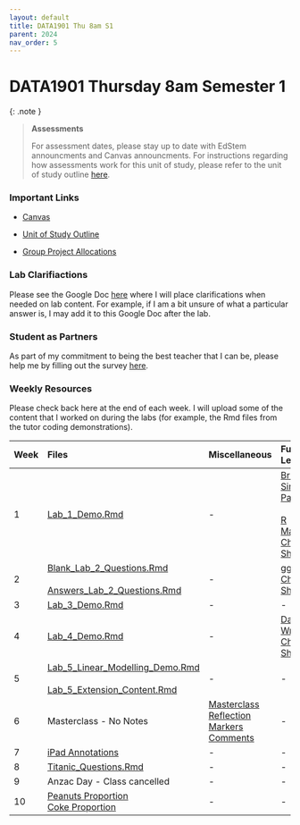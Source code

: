 ```yaml
---
layout: default
title: DATA1901 Thu 8am S1
parent: 2024
nav_order: 5
---
```


# DATA1901 Thursday 8am Semester 1

{: .note }
>**Assessments**
>
> For assessment dates, please stay up to date with EdStem announcments and Canvas announcments. For instructions regarding how assessments work for this unit of study, please refer to the unit of study outline [here](https://www.sydney.edu.au/units/DATA1901/2024-S1C-ND-CC).

### Important Links

- [Canvas](https://canvas.sydney.edu.au/courses/51659)

- [Unit of Study Outline](https://www.sydney.edu.au/units/DATA1901/2024-S1C-ND-CC)

- [Group Project Allocations](https://edstem.org/au/courses/15212/discussion/1764602)

### Lab Clarifiactions

Please see the Google Doc [here](https://docs.google.com/document/d/1_wieMKts3et8c1_RAy8tRasAoEq5jmJ9X9vlaR31YAE/edit?usp=sharing) where I will place clarifications when needed on lab content. For example, if I am a bit unsure of what a particular answer is, I may add it to this Google Doc after the lab.

### Student as Partners

As part of my commitment to being the best teacher that I can be, please help me by filling out the survey [here](https://docs.google.com/forms/d/e/1FAIpQLScuIjfEK92VznI7CcOreA0RusXWyq_TLyxJkcbDK82LWyFBeA/viewform?usp=sf_link).

### Weekly Resources

Please check back here at the end of each week. I will upload some of the content that I worked on during the labs (for example, the Rmd files from the tutor coding demonstrations).

Week | Files | Miscellaneous | Further Learning |
:---|:---|:---|:---|
1 | [Lab_1_Demo.Rmd](https://drive.google.com/file/d/1Xdyy4iH-IYzQXkhzBfaU2j7FjkkwLT1F/view?usp=drive_link) | - | [Britannica Simpsons Paradox](https://www.britannica.com/topic/Simpsons-paradox)<br><br> [R Markdown Cheat Sheet](https://www.rstudio.com/wp-content/uploads/2015/02/rmarkdown-cheatsheet.pdf)|
2 | [Blank_Lab_2_Questions.Rmd](https://drive.google.com/file/d/1iySMQSNLkG3e_7NhvVlnQdh60HFbQ8u0/view?usp=drive_link)<br><br> [Answers_Lab_2_Questions.Rmd](https://drive.google.com/file/d/1bIlbZCtMbwOLFCtxY0DDNth3Ub9JVUHg/view?usp=drive_link) | - | [ggplot2 Cheat Sheet](https://www.maths.usyd.edu.au/u/UG/SM/STAT3022/r/current/Misc/data-visualization-2.1.pdf) |
3 | [Lab_3_Demo.Rmd](https://drive.google.com/file/d/1JhQyTby22NgTm45e11t_210skf0TxnOk/view?usp=drive_link) | - | - |
4 | [Lab_4_Demo.Rmd](https://drive.google.com/file/d/1HycyNE4jl1FZAIhcN3fWrIJU_o3MZa_s/view?usp=drive_link) | - | [Data Wrangling Cheat Sheet](https://www.rstudio.com/wp-content/uploads/2015/02/data-wrangling-cheatsheet.pdf)
5 | [Lab_5_Linear_Modelling_Demo.Rmd](https://drive.google.com/file/d/1hY9qHHRQFe5obcHnDAruj5J11sGukU3s/view?usp=drive_link)<br><br> [Lab_5_Extension_Content.Rmd](https://drive.google.com/file/d/1b6Sw2tdIAav1vfKA_jqfF1Tfwgs-qPfA/view?usp=drive_link)| - | - |
6 | Masterclass - No Notes | [Masterclass Reflection Markers Comments](https://canvas.sydney.edu.au/courses/57101/pages/masterclasses-data1901?module_item_id=2181227) | - |
7 | [iPad Annotations](https://drive.google.com/file/d/1zxGDv41HsCKGEsjcxd9Tn1217Byz6rsi/view?usp=drive_link) | - | - |
8 | [Titanic_Questions.Rmd](https://drive.google.com/file/d/1WhCblUg6YI5ihxYVqPiUaNkqOlAbmlaN/view?usp=drive_link) | - | - |
9 | Anzac Day - Class cancelled | - | - |
10 | [Peanuts Proportion](https://drive.google.com/file/d/1lbZTUun5WpvvoSlC4nxe2TCCMMdjXOH_/view?usp=drive_link) <br> [Coke Proportion](https://drive.google.com/file/d/1irn1KOxP5xJMihaxzNJy5JXm7LwyiUE_/view?usp=drive_link) | - | - |
